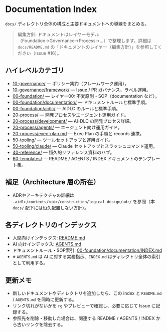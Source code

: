 # Documentation Index

`docs/` ディレクトリ全体の構成と主要ドキュメントへの導線をまとめる。

> 編集方針: ドキュメントはレイヤーモデル（Foundation→Governance→Process→…）で整理します。詳細は `docs/README.md` の「ドキュメントのレイヤー（編集方針）」を参照してください（Issue #16）。

## ハイレベルカテゴリ
- [10-governance/](10-governance/README.md) — ポリシー集約（フレームワーク運用）。
- [10-governance/framework/](10-governance/framework/README.md) — Issue / PR ガバナンス、ラベル運用。
- [00-foundation/](00-foundation/README.md) — レイヤー00: 不変原則・SOP（documentation など）。
- [00-foundation/documentation/](00-foundation/documentation/README.md) — ドキュメントルールと標準手順。
- [00-foundation/aidlc/](00-foundation/aidlc/README.md) — AIDLC のルールと標準手順。
- [20-process/](20-process/README.md) — 開発プロセスやエージェント運用ガイド。
- [20-process/development/](20-process/development/README.md) — AI-DLC の開発プロセス詳細。
- [20-process/agents/](20-process/agents/README.md) — エージェント向け運用ガイド。
- [20-process/exec-plan.md](20-process/exec-plan.md) — Exec Plan の手順と records 連携。
- [50-tooling/](50-tooling/README.md) — ツールセットアップと運用ガイド。
- [50-tooling/claude/](50-tooling/claude/README.md) — Claude セットアップとスラッシュコマンド運用。
- [40-reference/](40-reference/README.md) — 恒久的リファレンス資料のハブ。
- [60-templates/](60-templates/) — README / AGENTS / INDEX ドキュメントのテンプレート集。

## 補足（Architecture 層の所在）
- ADRやアーキテクチャの詳細は `.aidlc/contexts/<id>/construction/logical-design/adr/` を参照（本 `docs/` 配下には恒久配置しない方針）。

## 各ディレクトリのインデックス
- 人間向けインデックス: [README.md](README.md)
- AI 向けインデックス: [AGENTS.md](AGENTS.md)
- ドキュメントルール・SOP索引: [00-foundation/documentation/INDEX.md](00-foundation/documentation/INDEX.md)
- ※ `AGENTS.md` は AI に対する実務指示、`INDEX.md` はディレクトリ全体の索引として利用する。

## 更新メモ
- 新しいドキュメントやディレクトリを追加したら、この index と `README.md` / `AGENTS.md` を同時に更新する。
- リンク切れがないかを `rg` やプレビューで確認し、必要に応じて Issue に記録する。
- 参照先を削除・移動した場合は、関連する README / AGENTS / INDEX から古いリンクを除去する。
